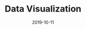 ---
title: Data Visualization
description: I led the design of a visual language for Data Visualization widgets used in UBI Banca’s Data Intelligence internal product.
client: UBI Banca
role: Lead Interface Designer
roles:
  - User Interface
  - Interaction Design
platform: Web
date: 2019-10-11
finished: true
permalink: false
thumbnail: src/static/work/ubi-banca-data-visualization.jpg
---